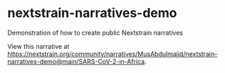 # nextstrain-narratives-demo
Demonstration of how to create public Nextstrain narratives

View this narrative at https://nextstrain.org/community/narratives/MusAbdulmajid/nextstrain-narratives-demo@main/SARS-CoV-2-in-Africa.
